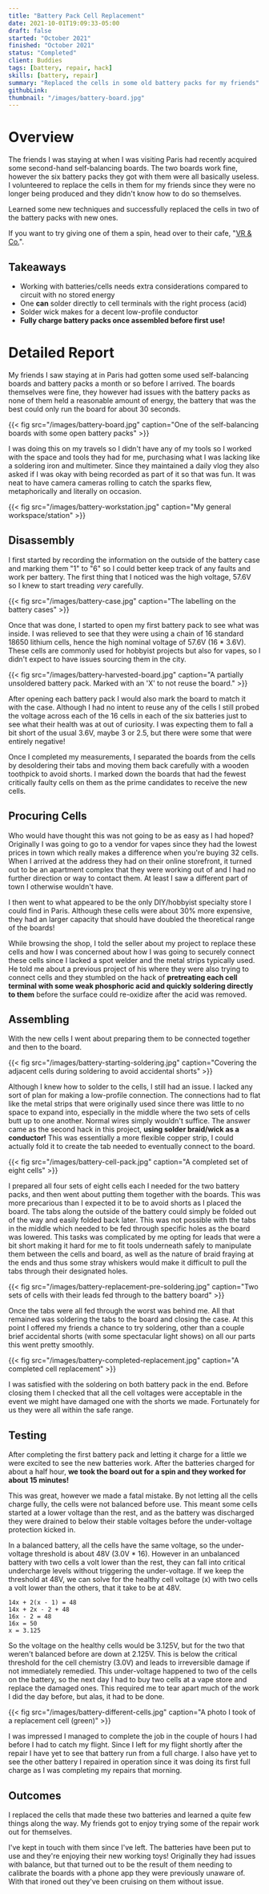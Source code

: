 ```yaml
---
title: "Battery Pack Cell Replacement"
date: 2021-10-01T19:09:33-05:00
draft: false
started: "October 2021"
finished: "October 2021"
status: "Completed"
client: Buddies
tags: [battery, repair, hack]
skills: [battery, repair]
summary: "Replaced the cells in some old battery packs for my friends"
githubLink:
thumbnail: "/images/battery-board.jpg"
---
```


# Overview

The friends I was staying at when I was visiting Paris had recently acquired some second-hand self-balancing boards. The two boards work fine, however the six battery packs they got with them were all basically useless. I volunteered to replace the cells in them for my friends since they were no longer being produced and they didn't know how to do so themselves.

Learned some new techniques and successfully replaced the cells in two of the battery packs with new ones.

If you want to try giving one of them a spin, head over to their cafe, "[VR & Co.](https://en.vrandcompany.com/)".

## Takeaways

- Working with batteries/cells needs extra considerations compared to circuit with no stored energy
- One **can** solder directly to cell terminals with the right process (acid)
- Solder wick makes for a decent low-profile conductor
- **Fully charge battery packs once assembled before first use!**

# Detailed Report

My friends I saw staying at in Paris had gotten some used self-balancing boards and battery packs a month or so before I arrived. The boards themselves were fine, they however had issues with the battery packs as none of them held a reasonable amount of energy, the battery that was the best could only run the board for about 30 seconds.

{{< fig src="/images/battery-board.jpg" caption="One of the self-balancing boards with some open battery packs" >}}

I was doing this on my travels so I didn't have any of my tools so I worked with the space and tools they had for me, purchasing what I was lacking like a soldering iron and multimeter. Since they maintained a daily vlog they also asked if I was okay with being recorded as part of it so that was fun. It was neat to have camera cameras rolling to catch the sparks flew, metaphorically and literally on occasion.

{{< fig src="/images/battery-workstation.jpg" caption="My general workspace/station" >}}

## Disassembly

I first started by recording the information on the outside of the battery case and marking them "1" to "6" so I could better keep track of any faults and work per battery. The first thing that I noticed was the high voltage, 57.6V so I knew to start treading *very* carefully.

{{< fig src="/images/battery-case.jpg" caption="The labelling on the battery cases" >}}

Once that was done, I started to open my first battery pack to see what was inside. I was relieved to see that they were using a chain of 16 standard 18650 lithium cells, hence the high nominal voltage of 57.6V (16 * 3.6V). These cells are commonly used for hobbyist projects but also for vapes, so I didn't expect to have issues sourcing them in the city.

{{< fig src="/images/battery-harvested-board.jpg" caption="A partially unsoldered battery pack. Marked with an 'X' to not reuse the board." >}}

After opening each battery pack I would also mark the board to match it with the case. Although I had no intent to reuse any of the cells I still probed the voltage across each of the 16 cells in each of the six batteries just to see what their health was at out of curiosity. I was expecting them to fall a bit short of the usual 3.6V, maybe 3 or 2.5, but there were some that were entirely negative!

Once I completed my measurements, I separated the boards from the cells by desoldering their tabs and moving them back carefully with a wooden toothpick to avoid shorts. I marked down the boards that had the fewest critically faulty cells on them as the prime candidates to receive the new cells.

## Procuring Cells

Who would have thought this was not going to be as easy as I had hoped? Originally I was going to go to a vendor for vapes since they had the lowest prices in town which really makes a difference when you're buying 32 cells. When I arrived at the address they had on their online storefront, it turned out to be an apartment complex that they were working out of and I had no further direction or way to contact them. At least I saw a different part of town I otherwise wouldn't have.

I then went to what appeared to be the only DIY/hobbyist specialty store I could find in Paris. Although these cells were about 30% more expensive, they had an larger capacity that should have doubled the theoretical range of the boards! 

While browsing the shop, I told the seller about my project to replace these cells and how I was concerned about how I was going to securely connect these cells since I lacked a spot welder and the metal strips typically used. He told me about a previous project of his where they were also trying to connect cells and they stumbled on the hack of **pretreating each cell terminal with some weak phosphoric acid and quickly soldering directly to them** before the surface could re-oxidize after the acid was removed.

## Assembling

With the new cells I went about preparing them to be connected together and then to the board. 

{{< fig src="/images/battery-starting-soldering.jpg" caption="Covering the adjacent cells during soldering to avoid accidental shorts" >}}

Although I knew how to solder to the cells, I still had an issue. I lacked any sort of plan for making a low-profile connection. The connections had to flat like the metal strips that were originally used since there was little to no space to expand into, especially in the middle where the two sets of cells butt up to one another. Normal wires simply wouldn't suffice. The answer came as the second hack in this project, **using solder braid/wick as a conductor!** This was essentially a more flexible copper strip, I could actually fold it to create the tab needed to eventually connect to the board.

{{< fig src="/images/battery-cell-pack.jpg" caption="A completed set of eight cells" >}}

I prepared all four sets of eight cells each I needed for the two battery packs, and then went about putting them together with the boards. This was more precarious than I expected it to be to avoid shorts as I placed the board. The tabs along the outside of the battery could simply be folded out of the way and easily folded back later. This was not possible with the tabs in the middle which needed to be fed through specific holes as the board was lowered. This tasks was complicated by me opting for leads that were a bit short making it hard for me to fit tools underneath safely to manipulate them between the cells and board, as well as the nature of braid fraying at the ends and thus some stray whiskers would make it difficult to pull the tabs through their designated holes.

{{< fig src="/images/battery-replacement-pre-soldering.jpg" caption="Two sets of cells with their leads fed through to the battery board" >}}

Once the tabs were all fed through the worst was behind me. All that remained was soldering the tabs to the board and closing the case. At this point I offered my friends a chance to try soldering, other than a couple brief accidental shorts (with some spectacular light shows) on all our parts this went pretty smoothly.

{{< fig src="/images/battery-completed-replacement.jpg" caption="A completed cell replacement" >}}

I was satisfied with the soldering on both battery pack in the end. Before closing them I checked that all the cell voltages were acceptable in the event we might have damaged one with the shorts we made. Fortunately for us they were all within the safe range.

## Testing

After completing the first battery pack and letting it charge for a little we were excited to see the new batteries work. After the batteries charged for about a half hour, **we took the board out for a spin and they worked for about 15 minutes!**

This was great, however we made a fatal mistake. By not letting all the cells charge fully, the cells were not balanced before use. This meant some cells started at a lower voltage than the rest, and as the battery was discharged they were drained to below their stable voltages before the under-voltage protection kicked in.

In a balanced battery, all the cells have the same voltage, so the under-voltage threshold is about 48V (3.0V * 16). However in an unbalanced battery with two cells a volt lower than the rest, they can fall into critical undercharge levels without triggering the under-voltage. If we keep the threshold at 48V, we can solve for the healthy cell voltage (x) with two cells a volt lower than the others, that it take to be at 48V.

```
14x + 2(x - 1) = 48
14x + 2x - 2 + 48
16x - 2 = 48
16x = 50
x = 3.125
```

So the voltage on the healthy cells would be 3.125V, but for the two that weren't balanced before are down at 2.125V. This is below the critical threshold for the cell chemistry (3.0V) and leads to irreversible damage if not immediately remedied. This under-voltage happened to two of the cells on the battery, so the next day I had to buy two cells at a vape store and replace the damaged ones. This required me to tear apart much of the work I did the day before, but alas, it had to be done.

{{< fig src="/images/battery-different-cells.jpg" caption="A photo I took of a replacement cell (green)" >}}

I was impressed I managed to complete the job in the couple of hours I had before I had to catch my flight. Since I left for my flight shortly after the repair I have yet to see that battery run from a full charge. I also have yet to see the other battery I repaired in operation since it was doing its first full charge as I was completing my repairs that morning.

## Outcomes

I replaced the cells that made these two batteries and learned a quite few things along the way. My friends got to enjoy trying some of the repair work out for themselves.

I've kept in touch with them since I've left. The batteries have been put to use and they're enjoying their new working toys! Originally they had issues with balance, but that turned out to be the result of them needing to calibrate the boards with a phone app they were previously unaware of. With that ironed out they've been cruising on them without issue.



